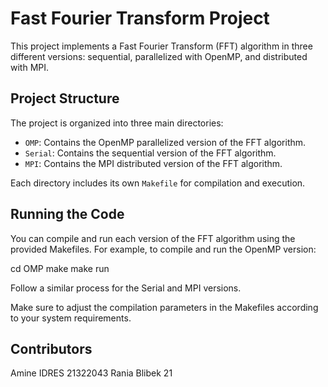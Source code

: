 # Fast Fourier Transform Project

This project implements a Fast Fourier Transform (FFT) algorithm in three different versions: sequential, parallelized with OpenMP, and distributed with MPI.

## Project Structure

The project is organized into three main directories:

- `OMP`: Contains the OpenMP parallelized version of the FFT algorithm.
- `Serial`: Contains the sequential version of the FFT algorithm.
- `MPI`: Contains the MPI distributed version of the FFT algorithm.

Each directory includes its own `Makefile` for compilation and execution.

## Running the Code
You can compile and run each version of the FFT algorithm using the provided Makefiles. For example, to compile and run the OpenMP version:

cd OMP
make
make run

Follow a similar process for the Serial and MPI versions.

Make sure to adjust the compilation parameters in the Makefiles according to your system requirements.

## Contributors

Amine IDRES 21322043
Rania Blibek 21


